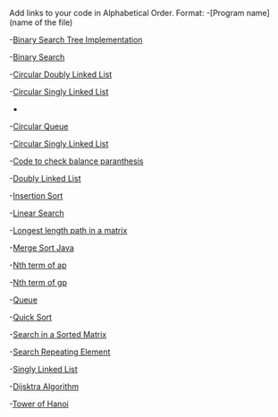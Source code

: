 Add links to your code in Alphabetical Order.
Format: -[Program name](name of the file)

-[Binary Search Tree Implementation](ImplementingBST.java)

-[Binary Search](binarySearch.java)

-[Circular Doubly Linked List](CircularDList.java)

-[Circular Singly Linked List](CircularSList.java)

-
-[Circular Queue](CircularQueue.java)

-[Circular Singly Linked List](CircularSList.java)  

-[Code to check balance paranthesis](Bracket.java)


-[Doubly Linked List](DList.java)

-[Insertion Sort](Insertion_Sort.java)

-[Linear Search](LinearSearch.java)

-[Longest length path in a matrix](longest_length_path.java)

-[Merge Sort Java](MergeSort.java)

-[Nth term of ap](nth_term_of_ap.java)

-[Nth term of gp](nth_term_of_gp.java)

-[Queue](Queue.java)

-[Quick Sort](quick_sort.java)    

-[Search in a Sorted Matrix](MatrixSearch.java)

-[Search Repeating Element](SearchRepeatingElements.java)

-[Singly Linked List](SList.java)

-[Dijsktra Algorithm](Dijsktra-adjacencyList.java)

-[Tower of Hanoi](tower-of-hanoi.java)



